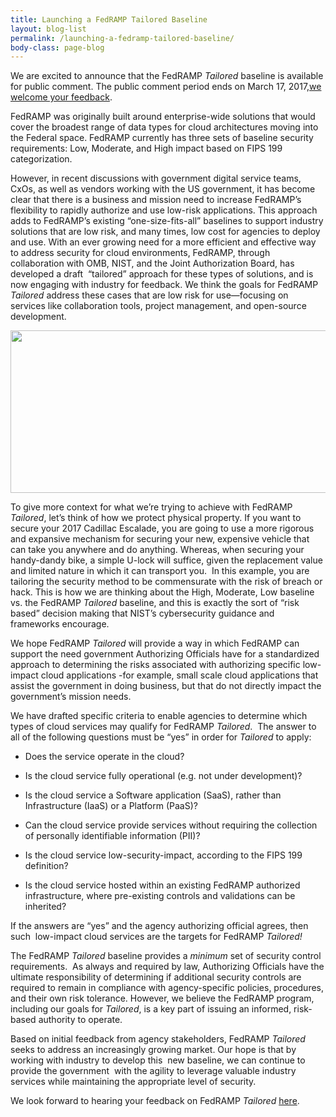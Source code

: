 ```yaml
---
title: Launching a FedRAMP Tailored Baseline
layout: blog-list
permalink: /launching-a-fedramp-tailored-baseline/
body-class: page-blog
---
```

We are excited to announce that the FedRAMP _Tailored_ baseline is available for public comment. The public comment period ends on March 17, 2017,[we welcome your feedback](https://tailored.fedramp.gov/).

FedRAMP was originally built around enterprise-wide solutions that would cover the broadest range of data types for cloud architectures moving into the Federal space. FedRAMP currently has three sets of baseline security requirements: Low, Moderate, and High impact based on FIPS 199 categorization.

However, in recent discussions with government digital service teams, CxOs, as well as vendors working with the US government, it has become clear that there is a business and mission need to increase FedRAMP’s flexibility to rapidly authorize and use low-risk applications. This approach adds to FedRAMP’s existing “one-size-fits-all” baselines to support industry solutions that are low risk, and many times, low cost for agencies to deploy and use. With an ever growing need for a more efficient and effective way to address security for cloud environments, FedRAMP, through collaboration with OMB, NIST, and the Joint Authorization Board, has developed a draft  “tailored” approach for these types of solutions, and is now engaging with industry for feedback. We think the goals for FedRAMP _Tailored_ address these cases that are low risk for use—focusing on services like collaboration tools, project management, and open-source development.

<a href="https://s3.amazonaws.com/sitesusa/wp-content/uploads/sites/482/2017/02/Screen-Shot-2017-02-16-at-12.54.21-PM.png"><img class="size-full wp-image-66552 alignright" src="https://s3.amazonaws.com/sitesusa/wp-content/uploads/sites/482/2017/02/Screen-Shot-2017-02-16-at-12.54.21-PM.png" alt="" width="515" height="260" /></a>

To give more context for what we’re trying to achieve with FedRAMP _Tailored_, let’s think of how we protect physical property. If you want to secure your 2017 Cadillac Escalade, you are going to use a more rigorous and expansive mechanism for securing your new, expensive vehicle that can take you anywhere and do anything. Whereas, when securing your handy-dandy bike, a simple U-lock will suffice, given the replacement value and limited nature in which it can transport you.  In this example, you are tailoring the security method to be commensurate with the risk of breach or hack. This is how we are thinking about the High, Moderate, Low baseline vs. the FedRAMP _Tailored_ baseline, and this is exactly the sort of “risk based” decision making that NIST’s cybersecurity guidance and frameworks encourage.

We hope FedRAMP _Tailored_ will provide a way in which FedRAMP can support the need government Authorizing Officials have for a standardized approach to determining the risks associated with authorizing specific low-impact cloud applications -for example, small scale cloud applications that assist the government in doing business, but that do not directly impact the government’s mission needs.

We have drafted specific criteria to enable agencies to determine which types of cloud services may qualify for FedRAMP _Tailored_.  The answer to all of the following questions must be “yes” in order for _Tailored_ to apply:

* Does the service operate in the cloud?

* Is the cloud service fully operational (e.g. not under development)?

* Is the cloud service a Software application (SaaS), rather than Infrastructure (IaaS) or a Platform (PaaS)?

* Can the cloud service provide services without requiring the collection of personally identifiable information (PII)?

* Is the cloud service low-security-impact, according to the FIPS 199 definition?

* Is the cloud service hosted within an existing FedRAMP authorized infrastructure, where pre-existing controls and validations can be inherited?


If the answers are “yes” and the agency authorizing official agrees, then such  low-impact cloud services are the targets for FedRAMP _Tailored!_

The FedRAMP _Tailored_ baseline provides a _minimum_ set of security control requirements.  As always and required by law, Authorizing Officials have the ultimate responsibility of determining if additional security controls are required to remain in compliance with agency-specific policies, procedures, and their own risk tolerance. However, we believe the FedRAMP program, including our goals for _Tailored_, is a key part of issuing an informed, risk-based authority to operate.

Based on initial feedback from agency stakeholders, FedRAMP _Tailored_ seeks to address an increasingly growing market. Our hope is that by working with industry to develop this  new baseline, we can continue to provide the government  with the agility to leverage valuable industry services while maintaining the appropriate level of security.   

We look forward to hearing your feedback on FedRAMP _Tailored_ [here](https://tailored.fedramp.gov/).
